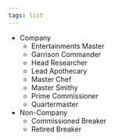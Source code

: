 ```yaml
---
tags: list
---
```

- Company
	- Entertainments Master
	- Garrison Commander
	- Head Researcher 
	- Lead Apothecary
	- Master Chef
	- Master Smithy
	- Prime Commissioner
	- Quartermaster 
- Non-Company
	- Commissioned Breaker
	- Retired Breaker